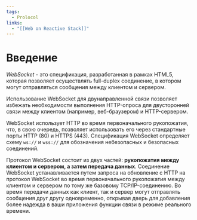 ```yaml
---
tags:
  - Prolocol
links:
  - "[[Web on Reactive Stack]]"
---
```

# Введение

*WebSocket* - это спецификация, разработанная в рамках HTML5, которая позволяет осуществлять full-duplex соединение, в котором могут отправляться сообщения между клиентом и сервером.

Использование WebSocket для двунаправленной связи позволяет избежать необходимости выполнения HTTP-опроса для двусторонней связи между клиентом (например, веб-браузером) и HTTP-сервером.

WebSocket использует HTTP во время первоначального рукопожатия, что, в свою очередь, позволяет использовать его через стандартные порты HTTP (80) и HTTPS (443). Спецификация WebSocket определяет схему `ws://` и `wss://` для обозначения небезопасных и безопасных соединений. 

Протокол WebSocket состоит из двух частей: **рукопожатия между клиентом и сервером, а затем передача данных**. Соединение WebSocket устанавливается путем запроса на обновление с HTTP на протокол WebSocket во время первоначального рукопожатия между клиентом и сервером по тому же базовому TCP/IP-соединению. Во время передачи данных как клиент, так и сервер могут отправлять сообщения друг другу одновременно, открывая дверь для добавления более надежда в ваши приложения функции связи в режиме реального времени.